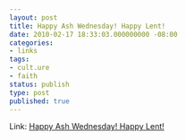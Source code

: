 ```yaml
---
layout: post
title: Happy Ash Wednesday! Happy Lent!
date: 2010-02-17 18:33:03.000000000 -08:00
categories:
- links
tags:
- cult.ure
- faith
status: publish
type: post
published: true
---
```

Link: <a href="http://www.catholic.org/clife/lent/">Happy Ash Wednesday! Happy Lent!</a>
